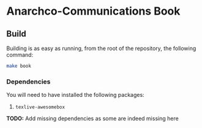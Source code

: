 Anarchco-Communications Book
============================

## Build

Building is as easy as running, from the root of the repository,
the following command:

```bash
make book
```

### Dependencies

You will need to have installed the following packages:

1. `texlive-awesomebox`

**TODO:** Add missing dependencies as some are indeed missing here
